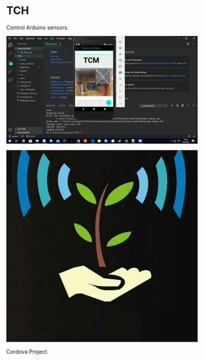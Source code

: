 # TCH
Control Arduino sensors.


![alt text](https://raw.githubusercontent.com/Isaacoder95/TCH/master/www/img/Demo.png)

<img src="https://raw.githubusercontent.com/Isaacoder95/TCH/master/www/img/TCH.jpg" />

Cordova Project.



